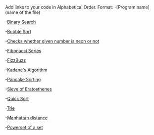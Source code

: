 Add links to your code in Alphabetical Order.
Format: -[Program name](name of the file)

-[Binary Search](binarySearch.js)

-[Bubble Sort](bubbleSort.js)

-[Checks whether given number is neon or not](neonNumber.js)

-[Fibonacci Series](fibonacciSum.js)

-[FizzBuzz](fizzBuzz.js)

-[Kadane's Algorithm](kadaneAlgo.js)

-[Pancake Sorting](pancakeSorting.js)

-[Sieve of Eratosthenes](Sieve.js)

-[Quick Sort](QuickSort.js)


-[Trie](Trie.js)

-[Manhattan distance](Manhattan_distance.js)

-[Powerset of a set](Powerset.js)




